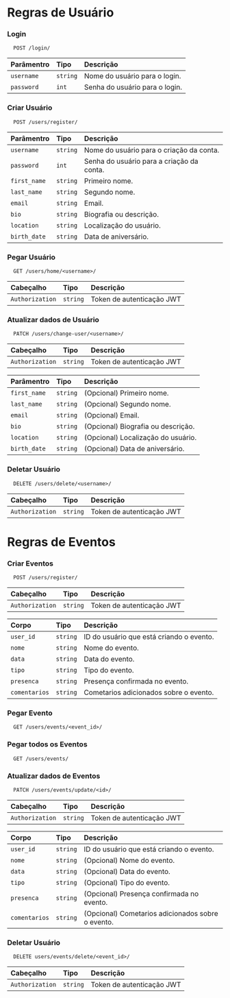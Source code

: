 
# Regras de Usuário 

### Login

```http
  POST /login/
```

| Parâmentro   | Tipo       | Descrição                           |
| :---------- | :--------- | :---------------------------------- |
| `username` | `string` | Nome do usuário para o login. |
| `password` | `int` | Senha do usuário para o login. |

### Criar Usuário

```http
  POST /users/register/
```

| Parâmentro   | Tipo       | Descrição                                   |
| :---------- | :--------- | :------------------------------------------ |
| `username` | `string` | Nome do usuário para o criação da conta. |
| `password` | `int` | Senha do usuário para a criação da conta. |
| `first_name` | `string` | Primeiro nome. |
| `last_name` | `string` | Segundo nome. |
| `email` | `string` | Email. |
| `bio` | `string` | Biografia ou descrição. |
| `location` | `string` | Localização do usuário. |
| `birth_date` | `string` | Data de aniversário. |


### Pegar Usuário

```http
  GET /users/home/<username>/
```

| Cabeçalho   | Tipo       | Descrição                                   |
| :---------- | :--------- | :------------------------------------------ |
| `Authorization`      | `string` | Token de autenticação JWT |

### Atualizar dados de Usuário

```http
  PATCH /users/change-user/<username>/
```

| Cabeçalho   | Tipo       | Descrição                                   |
| :---------- | :--------- | :------------------------------------------ |
| `Authorization`      | `string` | Token de autenticação JWT |

| Parâmentro   | Tipo       | Descrição                           |
| :---------- | :--------- | :---------------------------------- |
| `first_name` | `string` | (Opcional) Primeiro nome. |
| `last_name` | `string` | (Opcional) Segundo nome. |
| `email` | `string` | (Opcional) Email. |
| `bio` | `string` | (Opcional) Biografia ou descrição. |
| `location` | `string` | (Opcional) Localização do usuário. |
| `birth_date` | `string` | (Opcional) Data de aniversário. |


### Deletar Usuário

```http
  DELETE /users/delete/<username>/
```

| Cabeçalho   | Tipo       | Descrição                                   |
| :---------- | :--------- | :------------------------------------------ |
| `Authorization`      | `string` | Token de autenticação JWT |



# Regras de Eventos 


### Criar Eventos

```http
  POST /users/register/
```

| Cabeçalho   | Tipo       | Descrição                                   |
| :---------- | :--------- | :------------------------------------------ |
| `Authorization`      | `string` | Token de autenticação JWT |

| Corpo   | Tipo       | Descrição                                   |
| :---------- | :--------- | :------------------------------------------ |
| `user_id`      | `string` | ID do usuário que está criando o evento. |
| `nome`      | `string` | Nome do evento. |
| `data`      | `string` | Data do evento. |
| `tipo`      | `string` | Tipo do evento. |
| `presenca`      | `string` | Presença confirmada no evento. |
| `comentarios`      | `string` | Cometarios adicionados sobre o evento. |



### Pegar Evento

```http
  GET /users/events/<event_id>/
```


### Pegar todos os Eventos

```http
  GET /users/events/
```

### Atualizar dados de Eventos

```http
  PATCH /users/events/update/<id>/
```

| Cabeçalho   | Tipo       | Descrição                                   |
| :---------- | :--------- | :------------------------------------------ |
| `Authorization`      | `string` | Token de autenticação JWT |

| Corpo   | Tipo       | Descrição                                   |
| :---------- | :--------- | :------------------------------------------ |
| `user_id`      | `string` | ID do usuário que está criando o evento. |
| `nome`      | `string` | (Opcional) Nome do evento. |
| `data`      | `string` | (Opcional) Data do evento. |
| `tipo`      | `string` | (Opcional) Tipo do evento. |
| `presenca`      | `string` | (Opcional) Presença confirmada no evento. |
| `comentarios`      | `string` | (Opcional) Cometarios adicionados sobre o evento. |

### Deletar Usuário

```http
  DELETE users/events/delete/<event_id>/
```

| Cabeçalho   | Tipo       | Descrição                                   |
| :---------- | :--------- | :------------------------------------------ |
| `Authorization`      | `string` | Token de autenticação JWT |
